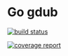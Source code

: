 # Go gdub

[![build status](https://gitlab.com/aaronvaz/gw/badges/master/build.svg)](https://gitlab.com/aaronvaz/gw/commits/master)

[![coverage report](https://gitlab.com/aaronvaz/gw/badges/master/coverage.svg)](https://gitlab.com/aaronvaz/gw/commits/master)
